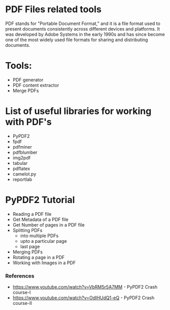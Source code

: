 # PDF Files related tools

PDF stands for "Portable Document Format," and it is a file format used to present documents consistently across different devices and platforms. It was developed by Adobe Systems in the early 1990s and has since become one of the most widely used file formats for sharing and distributing documents.

# Tools:
- PDF generator
- PDF content extractor
- Merge PDFs

# List of useful libraries for working with PDF's
- PyPDF2
- fpdf
- pdfminer
- pdfblumber
- img2pdf
- tabular
- pdflatex
- camelot.py
- reportlab

# PyPDF2 Tutorial
- Reading a PDF file
- Get Metadata of a PDF file
- Get Number of pages in a PDF file
- Splitting PDFs
    - into multiple PDFs
    - upto a particular page
    - last page
- Merging PDFs
- Rotating a page in a PDF
- Working with Images in a PDF

### References
- https://www.youtube.com/watch?v=VbRM5r5A7MM - PyPDF2 Crash course-I
- https://www.youtube.com/watch?v=OdIHUdQ1-eQ - PyPDF2 Crash course-II